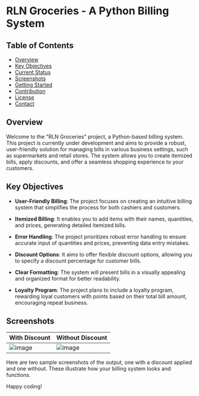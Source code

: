 # RLN Groceries - A Python Billing System

## Table of Contents
- [Overview](#Overview)
- [Key Objectives](#Key-Objectives)
- [Current Status](#Current-Status)
- [Screenshots](#screenshots)
- [Getting Started](#getting-started)
- [Contribution](#contribution)
- [License](#license)
- [Contact](#contact)

## Overview

Welcome to the "RLN Groceries" project, a Python-based billing system. This project is currently under development and aims to provide a robust, user-friendly solution for managing bills in various business settings, such as supermarkets and retail stores. The system allows you to create itemized bills, apply discounts, and offer a seamless shopping experience to your customers.

## Key Objectives

- **User-Friendly Billing**: The project focuses on creating an intuitive billing system that simplifies the process for both cashiers and customers.

- **Itemized Billing**: It enables you to add items with their names, quantities, and prices, generating detailed itemized bills.

- **Error Handling**: The project prioritizes robust error handling to ensure accurate input of quantities and prices, preventing data entry mistakes.

- **Discount Options**: It aims to offer flexible discount options, allowing you to specify a discount percentage for customer bills.

- **Clear Formatting**: The system will present bills in a visually appealing and organized format for better readability.

- **Loyalty Program**: The project plans to include a loyalty program, rewarding loyal customers with points based on their total bill amount, encouraging repeat business.


## Screenshots

| With Discount | Without Discount |
|---------------|------------------|
|![image](https://github.com/RLN25/Billing-System/assets/95609283/a3e9f191-3fdb-4efc-a111-67599ae31122) |![image](https://github.com/RLN25/Billing-System/assets/95609283/3e02c109-80cb-438b-ad69-cfe07aab4847)



 

Here are two sample screenshots of the output, one with a discount applied and one without. These illustrate how your billing system looks and functions.



Happy coding!



